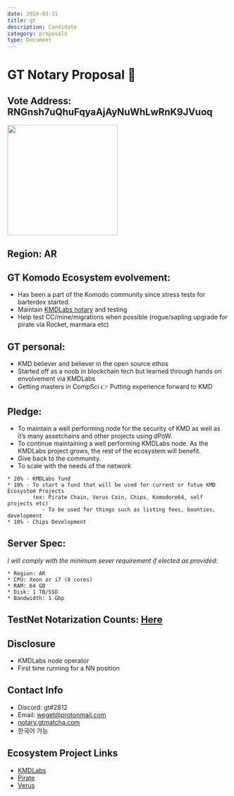 ```yaml
---
date: 2019-03-31
title: gt
description: Candidate
category: proposals
type: Document
---
```

# GT Notary Proposal :tea:

## Vote Address: RNGnsh7uQhuFqyaAjAyNuWhLwRnK9JVuoq
<img src="https://raw.githubusercontent.com/gtmatcha/NotaryNodes/master/notarynodes/gt/qr.png" heigh="250" width="250">

## Region: AR

## GT Komodo Ecosystem evolvement:
* Has been a part of the Komodo community since stress tests for barterdex started.
* Maintain [KMDLabs notary](https://kmdlabs.com/who/) and testing
* Help test CC/mine/migrations when possible (rogue/sapling upgrade for pirate via Rocket, marmara etc)

## GT personal:
* KMD believer and believer in the open source ethos
* Started off as a noob in blockchain tech but learned through hands on envolvement via KMDLabs
* Getting masters in CompSci :point_right: Putting experience forward to KMD


## Pledge:
* To maintain a well performing node for the security of KMD as well as it’s many assetchains and other projects using dPoW.
* To continue maintaining a well performing KMDLabs node. As the KMDLabs project grows, the rest of the ecosystem will benefit.
* Give back to the community.
* To scale with the needs of the network
```
* 20% - KMDLabs fund
* 10% - To start a fund that will be used for current or futue KMD Ecosystem Projects 
        (ex: Pirate Chain, Verus Coin, Chips, Komodore64, self projects etc) 
           - To be used for things such as listing fees, bounties, development
* 10% - Chips Development 

```

## Server Spec:

_I will comply with the minimum sever requirement if elected as provided:_

```
* Region: AR
* CPU: Xeon or i7 (8 cores)
* RAM: 64 GB
* Disk: 1 TB/SSD
* Bandwidth: 1 Gbp
```

## TestNet Notarization Counts: [Here](https://notarystats.info/testnet.php)

## Disclosure
* KMDLabs node operator
* First time running for a NN position

## Contact Info
* Discord: gt#2812
* Email: weget@protonmail.com
* [notary.gtmatcha.com](https://gtmatcha.com)
* 한국어 가능

## Ecosystem Project Links
* [KMDLabs](https://kmdlabs.com/)
* [Pirate](https://pirate.black/)
* [Verus](https://veruscoin.io/)

